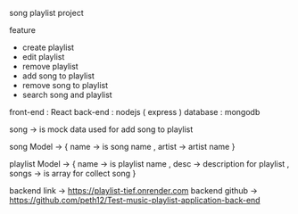 song playlist project

feature 
- create playlist
- edit playlist
- remove playlist
- add song to playlist
- remove song to playlist
- search song and playlist

front-end : React
back-end : nodejs ( express )
database : mongodb


song -> is mock data used for add song to playlist 

song Model -> {
  name -> is song name ,
  artist -> artist name
}

playlist Model -> {
  name -> is playlist name ,
  desc -> description for playlist ,
  songs -> is array for collect song
}


backend link -> https://playlist-tief.onrender.com
backend github -> https://github.com/peth12/Test-music-playlist-application-back-end
